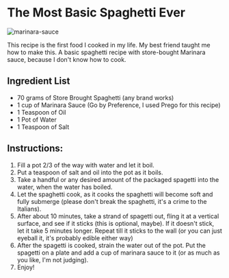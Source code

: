 # The Most Basic Spaghetti Ever
![marinara-sauce](https://github.com/Karinawu1/WebDevClassS24/assets/157532664/f69e1b6a-5781-4c97-8580-1cc651fb1664)

This recipe is the first food I cooked in my life. My best friend taught me how to make this. A basic spaghetti recipe with store-bought Marinara sauce, because I don't know how to cook. 

## Ingredient List 
- 70 grams of Store Brought Spaghetti (any brand works)
- 1 cup of Marinara Sauce (Go by Preference, I used Prego for this recipe)
- 1 Teaspoon of Oil
- 1 Pot of Water
- 1 Teaspoon of Salt

## Instructions: 
1. Fill a pot 2/3 of the way with water and let it boil.
2. Put a teaspoon of salt and oil into the pot as it boils.
3. Take a handful or any desired amount of the packaged spagetti into the water, when the water has boiled.
4. Let the spaghetti cook, as it cooks the spaghetti will become soft and fully submerge (please don't break the spaghetti, it's a crime to the Italians).
5. After about 10 minutes, take a strand of spagetti out, fling it at a vertical surface, and see if it sticks (this is optional, maybe). If it doesn't stick, let it take 5 minutes longer. Repeat till it sticks to the wall (or you can just eyeball it, it's probably edible either way)
6. After the spagetti is cooked, strain the water out of the pot. Put the spagetti on a plate and add a cup of marinara sauce to it (or as much as you like, I'm not judging). 
7. Enjoy!
